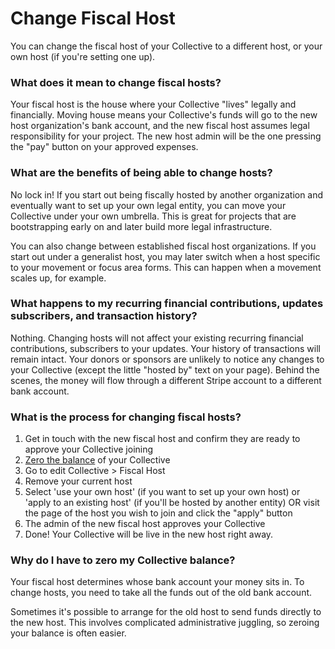 # Change Fiscal Host

You can change the fiscal host of your Collective to a different host, or your own host \(if you're setting one up\). 

### What does it mean to change fiscal hosts?

Your fiscal host is the house where your Collective "lives" legally and financially. Moving house means your Collective's funds will go to the new host organization's bank account, and the new fiscal host assumes legal responsibility for your project. The new host admin will be the one pressing the "pay" button on your approved expenses.

### What are the benefits of being able to change hosts?

No lock in! If you start out being fiscally hosted by another organization and eventually want to set up your own legal entity, you can move your Collective under your own umbrella. This is great for projects that are bootstrapping early on and later build more legal infrastructure. 

You can also change between established fiscal host organizations. If you start out under a generalist host, you may later switch when a host specific to your movement or focus area forms. This can happen when a movement scales up, for example.

### What happens to my recurring financial contributions, updates subscribers, and transaction history?

Nothing. Changing hosts will not affect your existing recurring financial contributions, subscribers to your updates. Your history of transactions will remain intact. Your donors or sponsors are unlikely to notice any changes to your Collective \(except the little "hosted by" text on your page\). Behind the scenes, the money will flow through a different Stripe account to a different bank account.

### What is the process for changing fiscal hosts?

1. Get in touch with the new fiscal host and confirm they are ready to approve your Collective joining
2. [Zero the balance](zero-collective-balance.md) of your Collective
3. Go to edit Collective &gt; Fiscal Host
4. Remove your current host
5. Select 'use your own host' \(if you want to set up your own host\) or 'apply to an existing host' \(if you'll be hosted by another entity\) OR visit the page of the host you wish to join and click the "apply" button
6. The admin of the new fiscal host approves your Collective
7. Done! Your Collective will be live in the new host right away.

### Why do I have to zero my Collective balance?

Your fiscal host determines whose bank account your money sits in. To change hosts, you need to take all the funds out of the old bank account. 

Sometimes it's possible to arrange for the old host to send funds directly to the new host. This involves complicated administrative juggling, so zeroing your balance is often easier.

